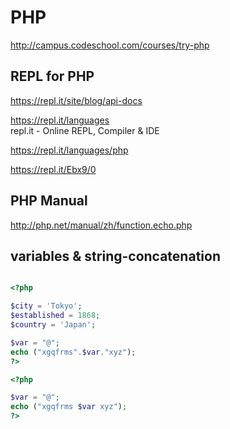 # PHP

http://campus.codeschool.com/courses/try-php



## REPL for PHP

https://repl.it/site/blog/api-docs  

https://repl.it/languages  
repl.it - Online REPL, Compiler & IDE  

https://repl.it/languages/php  

https://repl.it/Ebx9/0  


## PHP Manual

http://php.net/manual/zh/function.echo.php

## variables & string-concatenation

```php

<?php

$city = 'Tokyo';
$established = 1868;
$country = 'Japan';

$var = "@";
echo ("xgqfrms".$var."xyz");
?>

<?php

$var = "@";
echo ("xgqfrms $var xyz");
?>


``` 






